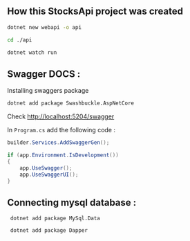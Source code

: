 ## How this StocksApi project was created 

```bash
dotnet new webapi -o api
```

```bash
cd ./api
```


```bash
dotnet watch run
```


## Swagger DOCS :

Installing swaggers package

```bash
dotnet add package Swashbuckle.AspNetCore
```

Check [http://localhost:5204/swagger](http://localhost:5273/swagger/index.html)

In `Program.cs` add the following code :

```cs
builder.Services.AddSwaggerGen();
```

```cs
if (app.Environment.IsDevelopment())
{
    app.UseSwagger();
    app.UseSwaggerUI();
}
```


## Connecting mysql database :



```
 dotnet add package MySql.Data
```

```
 dotnet add package Dapper
```